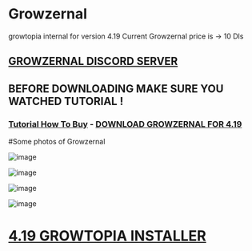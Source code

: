 # Growzernal
growtopia internal for version 4.19
Current Growzernal price is -> 10 Dls

## [GROWZERNAL DISCORD SERVER](https://discord.gg/SfUQG7ryxF)
## BEFORE DOWNLOADING MAKE SURE YOU WATCHED TUTORIAL !

### [Tutorial How To Buy](https://discord.com/channels/1237858709724467230/1251499847861927936/1251502410002595952) - [DOWNLOAD GROWZERNAL FOR 4.19](https://link-center.net/1184418/growzernal-419)

#Some photos of Growzernal

![image](https://github.com/kizetf/Growzernal/assets/135320386/989a5f64-63b0-4bc6-8f5b-4ddd3dcf3788)

![image](https://github.com/kizetf/Growzernal/assets/135320386/a1716b10-4971-417e-9301-3fddf58136d2)

![image](https://github.com/kizetf/Growzernal/assets/135320386/4b8bb56f-ad9b-405a-a388-3d8b069d5d18)

![image](https://github.com/kizetf/Growzernal/assets/135320386/1696ec84-c94a-4e92-8767-39cc1d317710)


# [4.19 GROWTOPIA INSTALLER](https://ubistatic-a.akamaihd.net/0098/594764/GrowtopiaInstaller.exe)

